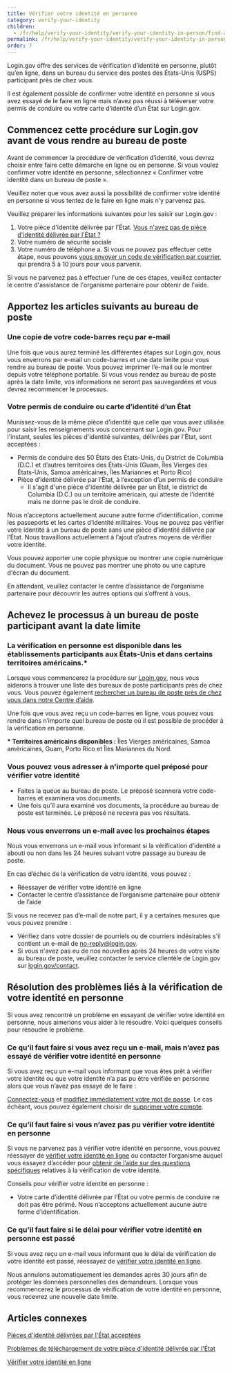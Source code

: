 ```yaml
---
title: Vérifier votre identité en personne
category: verify-your-identity
children:
  - /fr/help/verify-your-identity/verify-your-identity-in-person/find-a-participating-post-office/
permalink: /fr/help/verify-your-identity/verify-your-identity-in-person/
order: 7
---
```

Login.gov offre des services de vérification d’identité en personne, plutôt qu’en ligne, dans un bureau du service des postes des États-Unis (USPS) participant près de chez vous.

Il est également possible de confirmer votre identité en personne si vous avez essayé de le faire en ligne mais n’avez pas réussi à téléverser votre permis de conduire ou votre carte d’identité d’un État sur Login.gov.

## Commencez cette procédure sur Login.gov avant de vous rendre au bureau de poste 

Avant de commencer la procédure de vérification d’identité, vous devrez choisir entre faire cette démarche en ligne ou en personne. Si vous voulez confirmer votre identité en personne, sélectionnez « Confirmer votre identité dans un bureau de poste ».

Veuillez noter que vous avez aussi la possibilité de confirmer votre identité en personne si vous tentez de le faire en ligne mais n’y parvenez pas.

Veuillez préparer les informations suivantes pour les saisir sur Login.gov :

1. Votre pièce d'identité délivrée par l'État. [Vous n'avez pas de pièce d'identité délivrée par l'État ?](/fr/help/verify-your-identity/accepted-identification-documents/)
2. Votre numéro de sécurité sociale
3. Votre numéro de téléphone
   a. Si vous ne pouvez pas effectuer cette étape, nous pouvons [vous envoyer un code de vérification par courrier](/fr/help/verify-your-identity/verify-your-address-by-mail/), qui prendra 5 à 10 jours pour vous parvenir.

Si vous ne parvenez pas à effectuer l'une de ces étapes, veuillez contacter le centre d'assistance de l'organisme partenaire pour obtenir de l'aide.   

## Apportez les articles suivants au bureau de poste

### Une copie de votre code-barres reçu par e-mail

Une fois que vous aurez terminé les différentes étapes sur Login.gov, nous vous enverrons par e-mail un code-barres et une date limite pour vous rendre au bureau de poste. Vous pouvez imprimer l’e-mail ou le montrer depuis votre téléphone portable. Si vous vous rendez au bureau de poste après la date limite, vos informations ne seront pas sauvegardées et vous devrez recommencer le processus.  

### Votre permis de conduire ou carte d’identité d’un État

Munissez-vous de la même pièce d'identité que celle que vous avez utilisée pour saisir les renseignements vous concernant sur Login.gov. Pour l'instant, seules les pièces d'identité suivantes, délivrées par l'État, sont acceptées : 

* Permis de conduire des 50 États des États-Unis, du District de Columbia (D.C.) et d’autres territoires des États-Unis (Guam, Îles Vierges des États-Unis, Samoa américaines, Îles Mariannes et Porto Rico)
* Pièce d’identité délivrée par l’État, à l’exception d’un permis de conduire
  * Il s'agit d'une pièce d'identité délivrée par un État, le district de Columbia (D.C.) ou un territoire américain, qui atteste de l'identité mais ne donne pas le droit de conduire.

Nous n’acceptons actuellement aucune autre forme d’identification, comme les passeports et les cartes d’identité militaires. Vous ne pouvez pas vérifier votre identité à un bureau de poste sans une pièce d’identité délivrée par l’État. Nous travaillons actuellement à l’ajout d’autres moyens de vérifier votre identité.

Vous pouvez apporter une copie physique ou montrer une copie numérique du document. Vous ne pouvez pas montrer une photo ou une capture d'écran du document.

En attendant, veuillez contacter le centre d’assistance de l’organisme partenaire pour découvrir les autres options qui s’offrent à vous.

## Achevez le processus à un bureau de poste participant avant la date limite

### La vérification en personne est disponible dans les établissements participants aux États-Unis et dans certains territoires américains.\*

Lorsque vous commencerez la procédure sur [Login.gov](https://secure.login.gov/), nous vous aiderons à trouver une liste des bureaux de poste participants près de chez vous. Vous pouvez également [rechercher un bureau de poste près de chez vous dans notre Centre d’aide](/fr/help/verify-your-identity/verify-your-identity-in-person/find-a-participating-post-office/).

Une fois que vous avez reçu un code-barres en ligne, vous pouvez vous rendre dans n’importe quel bureau de poste où il est possible de procéder à la vérification en personne.

**\* Territoires américains disponibles :** Îles Vierges américaines, Samoa américaines, Guam, Porto Rico et Îles Mariannes du Nord.

### Vous pouvez vous adresser à n'importe quel préposé pour vérifier votre identité

* Faites la queue au bureau de poste. Le préposé scannera votre code-barres et examinera vos documents.
* Une fois qu’il aura examiné vos documents, la procédure au bureau de poste est terminée. Le préposé ne recevra pas vos résultats.

### Nous vous enverrons un e-mail avec les prochaines étapes

Nous vous enverrons un e-mail vous informant si la vérification d’identité a abouti ou non dans les 24 heures suivant votre passage au bureau de poste.

En cas d’échec de la vérification de votre identité, vous pouvez :

* Réessayer de vérifier votre identité en ligne
* Contacter le centre d’assistance de l’organisme partenaire pour obtenir de l’aide

Si vous ne recevez pas d’e-mail de notre part, il y a certaines mesures que vous pouvez prendre :

* Vérifiez dans votre dossier de pourriels ou de courriers indésirables s'il contient un e-mail de [no-reply@login.gov](mailto:no-reply@login.gov).
* Si vous n'avez pas eu de nos nouvelles après 24 heures de votre visite au bureau de poste, veuillez contacter le service clientèle de Login.gov sur [login.gov/contact](https://login.gov/contact). 

## Résolution des problèmes liés à la vérification de votre identité en personne

Si vous avez rencontré un problème en essayant de vérifier votre identité en personne, nous aimerions vous aider à le résoudre. Voici quelques conseils pour résoudre le problème. 

### Ce qu’il faut faire si vous avez reçu un e-mail, mais n’avez pas essayé de vérifier votre identité en personne

Si vous avez reçu un e-mail vous informant que vous êtes prêt à vérifier votre identité ou que votre identité n’a pas pu être vérifiée en personne alors que vous n’avez pas essayé de le faire : 

[Connectez-vous](https://secure.login.gov/) et [modifiez immédiatement votre mot de passe](/fr/help/manage-your-account/change-your-password/). Le cas échéant, vous pouvez également choisir de [supprimer votre compte](/fr/help/manage-your-account/delete-your-account/). 

### Ce qu’il faut faire si vous n’avez pas pu vérifier votre identité en personne

Si vous ne parvenez pas à vérifier votre identité en personne, vous pouvez réessayer de [vérifier votre identité en ligne](/fr/help/verify-your-identity/how-to-verify-your-identity/) ou contacter l’organisme auquel vous essayez d’accéder pour [obtenir de l’aide sur des questions spécifiques](/fr/help/specific-agencies/overview/) relatives à la vérification de votre identité.

Conseils pour vérifier votre identité en personne : 

* Votre carte d’identité délivrée par l’État ou votre permis de conduire ne doit pas être périmé. Nous n’acceptons actuellement aucune autre forme d’identification.

### Ce qu’il faut faire si le délai pour vérifier votre identité en personne est passé

Si vous avez reçu un e-mail vous informant que le délai de vérification de votre identité est passé, réessayez de [vérifier votre identité en ligne](/fr/help/verify-your-identity/how-to-verify-your-identity/). 

Nous annulons automatiquement les demandes après 30 jours afin de protéger les données personnelles des demandeurs. Lorsque vous recommencerez le processus de vérification de votre identité en personne, vous recevrez une nouvelle date limite. 

## Articles connexes

[Pièces d'identité délivrées par l'État acceptées](/fr/help/verify-your-identity/accepted-identification-documents/)

[Problèmes de téléchargement de votre pièce d'identité délivrée par l'État](/fr/help/verify-your-identity/how-to-add-images-of-your-state-issued-id/)

[Vérifier votre identité en ligne](/fr/help/verify-your-identity/how-to-verify-your-identity/)
